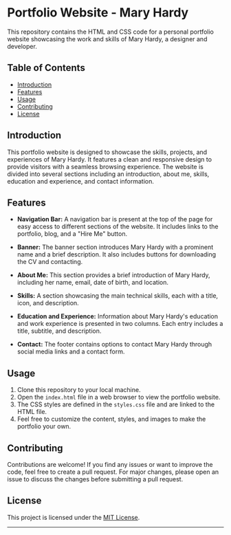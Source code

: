 # Portfolio Website - Mary Hardy

This repository contains the HTML and CSS code for a personal portfolio website showcasing the work and skills of Mary Hardy, a designer and developer.

## Table of Contents

- [Introduction](#introduction)
- [Features](#features)
- [Usage](#usage)
- [Contributing](#contributing)
- [License](#license)

## Introduction

This portfolio website is designed to showcase the skills, projects, and experiences of Mary Hardy. It features a clean and responsive design to provide visitors with a seamless browsing experience. The website is divided into several sections including an introduction, about me, skills, education and experience, and contact information.

## Features

- **Navigation Bar:** A navigation bar is present at the top of the page for easy access to different sections of the website. It includes links to the portfolio, blog, and a "Hire Me" button.

- **Banner:** The banner section introduces Mary Hardy with a prominent name and a brief description. It also includes buttons for downloading the CV and contacting.

- **About Me:** This section provides a brief introduction of Mary Hardy, including her name, email, date of birth, and location.

- **Skills:** A section showcasing the main technical skills, each with a title, icon, and description.

- **Education and Experience:** Information about Mary Hardy's education and work experience is presented in two columns. Each entry includes a title, subtitle, and description.

- **Contact:** The footer contains options to contact Mary Hardy through social media links and a contact form.

## Usage

1. Clone this repository to your local machine.
2. Open the `index.html` file in a web browser to view the portfolio website.
3. The CSS styles are defined in the `styles.css` file and are linked to the HTML file.
4. Feel free to customize the content, styles, and images to make the portfolio your own.

## Contributing

Contributions are welcome! If you find any issues or want to improve the code, feel free to create a pull request. For major changes, please open an issue to discuss the changes before submitting a pull request.

## License

This project is licensed under the [MIT License](LICENSE).

---

